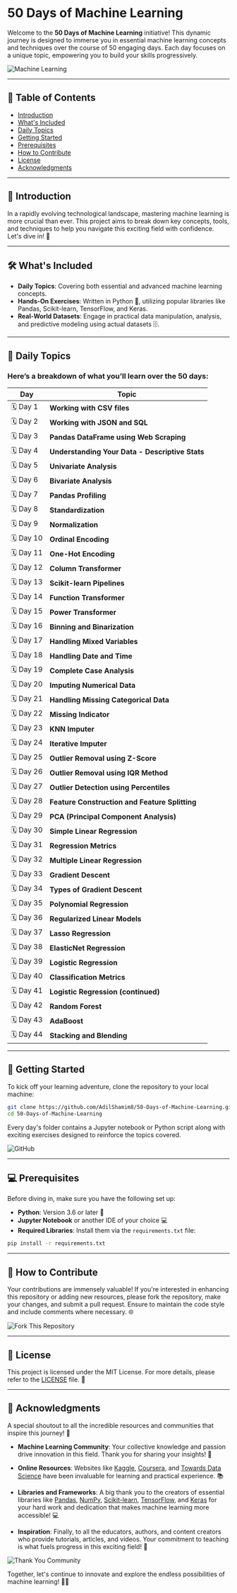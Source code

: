 #  50 Days of Machine Learning 

Welcome to the **50 Days of Machine Learning** initiative! This dynamic journey is designed to immerse you in essential machine learning concepts and techniques over the course of 50 engaging days. Each day focuses on a unique topic, empowering you to build your skills progressively.

![Machine Learning](https://miro.medium.com/v2/resize:fit:700/format:webp/1*i9FYHOGU-T4D1uvOP5zS3Q.gif)

---

## 🚀 Table of Contents

- [Introduction](#introduction)
- [What's Included](#whats-included)
- [Daily Topics](#daily-topics)
- [Getting Started](#getting-started)
- [Prerequisites](#prerequisites)
- [How to Contribute](#how-to-contribute)
- [License](#license)
- [Acknowledgments](#acknowledgments)

---

## 📖 Introduction

In a rapidly evolving technological landscape, mastering machine learning is more crucial than ever. This project aims to break down key concepts, tools, and techniques to help you navigate this exciting field with confidence. Let's dive in! 🌊

---

## 🛠️ What's Included

- **Daily Topics**: Covering both essential and advanced machine learning concepts.
- **Hands-On Exercises**: Written in Python 🐍, utilizing popular libraries like Pandas, Scikit-learn, TensorFlow, and Keras.
- **Real-World Datasets**: Engage in practical data manipulation, analysis, and predictive modeling using actual datasets 🗄️.

---

## 📅 Daily Topics

### Here’s a breakdown of what you’ll learn over the 50 days:

| Day  | Topic                                                       | 
|------|-------------------------------------------------------------|
| 🗓️ Day 1  | **Working with CSV files**                                     |
| 🗓️ Day 2  | **Working with JSON and SQL**                                 |
| 🗓️ Day 3  | **Pandas DataFrame using Web Scraping**                       |
| 🗓️ Day 4  | **Understanding Your Data - Descriptive Stats**              |
| 🗓️ Day 5  | **Univariate Analysis**                                       |
| 🗓️ Day 6  | **Bivariate Analysis**                                        |
| 🗓️ Day 7  | **Pandas Profiling**                                         |
| 🗓️ Day 8  | **Standardization**                                          |
| 🗓️ Day 9  | **Normalization**                                            |
| 🗓️ Day 10 | **Ordinal Encoding**                                         |
| 🗓️ Day 11 | **One-Hot Encoding**                                         |
| 🗓️ Day 12 | **Column Transformer**                                       |
| 🗓️ Day 13 | **Scikit-learn Pipelines**                                  |
| 🗓️ Day 14 | **Function Transformer**                                      |
| 🗓️ Day 15 | **Power Transformer**                                        |
| 🗓️ Day 16 | **Binning and Binarization**                                  |
| 🗓️ Day 17 | **Handling Mixed Variables**                                   |
| 🗓️ Day 18 | **Handling Date and Time**                                    |
| 🗓️ Day 19 | **Complete Case Analysis**                                    |
| 🗓️ Day 20 | **Imputing Numerical Data**                                   |
| 🗓️ Day 21 | **Handling Missing Categorical Data**                         |
| 🗓️ Day 22 | **Missing Indicator**                                         |
| 🗓️ Day 23 | **KNN Imputer**                                              |
| 🗓️ Day 24 | **Iterative Imputer**                                        |
| 🗓️ Day 25 | **Outlier Removal using Z-Score**                             |
| 🗓️ Day 26 | **Outlier Removal using IQR Method**                          |
| 🗓️ Day 27 | **Outlier Detection using Percentiles**                       |
| 🗓️ Day 28 | **Feature Construction and Feature Splitting**               |
| 🗓️ Day 29 | **PCA (Principal Component Analysis)**                       |
| 🗓️ Day 30 | **Simple Linear Regression**                                   |
| 🗓️ Day 31 | **Regression Metrics**                                        |
| 🗓️ Day 32 | **Multiple Linear Regression**                                 |
| 🗓️ Day 33 | **Gradient Descent**                                        |
| 🗓️ Day 34 | **Types of Gradient Descent**                                 |
| 🗓️ Day 35 | **Polynomial Regression**                                     |
| 🗓️ Day 36 | **Regularized Linear Models**                                  |
| 🗓️ Day 37 | **Lasso Regression**                                         |
| 🗓️ Day 38 | **ElasticNet Regression**                                     |
| 🗓️ Day 39 | **Logistic Regression**                                       |
| 🗓️ Day 40 | **Classification Metrics**                                    |
| 🗓️ Day 41 | **Logistic Regression (continued)**                           |
| 🗓️ Day 42 | **Random Forest**                                            |
| 🗓️ Day 43 | **AdaBoost**                                                 |
| 🗓️ Day 44 | **Stacking and Blending**                                     |

---

## 🚀 Getting Started

To kick off your learning adventure, clone the repository to your local machine:

```bash
git clone https://github.com/AdilShamim8/50-Days-of-Machine-Learning.git
cd 50-Days-of-Machine-Learning
```

Every day's folder contains a Jupyter notebook or Python script along with exciting exercises designed to reinforce the topics covered.

![GitHub](https://user-images.githubusercontent.com/72607219/136659535-256bf925-bc31-487b-91cb-2e80788fd167.png)

---

## 💻 Prerequisites

Before diving in, make sure you have the following set up:

- **Python**: Version 3.6 or later 🐍
- **Jupyter Notebook** or another IDE of your choice 💻
- **Required Libraries**: Install them via the `requirements.txt` file:

```bash
pip install -r requirements.txt
```

---

## 🤝 How to Contribute

Your contributions are immensely valuable! If you're interested in enhancing this repository or adding new resources, please fork the repository, make your changes, and submit a pull request. Ensure to maintain the code style and include comments where necessary. 🌐

![Fork This Repository](https://user-images.githubusercontent.com/72607219/136659791-74084e6b-b297-4b81-bbc8-f7e075210021.png)

---

## 📜 License

This project is licensed under the MIT License. For more details, please refer to the [LICENSE](LICENSE) file. 📄

---

## 🙏 Acknowledgments

A special shoutout to all the incredible resources and communities that inspire this journey! 🌟 

- **Machine Learning Community**: Your collective knowledge and passion drive innovation in this field. Thank you for sharing your insights! 🤝

- **Online Resources**: Websites like [Kaggle](https://www.kaggle.com), [Coursera](https://www.coursera.org), and [Towards Data Science](https://towardsdatascience.com) have been invaluable for learning and practical experience. 📚

- **Libraries and Frameworks**: A big thank you to the creators of essential libraries like [Pandas](https://pandas.pydata.org), [NumPy](https://numpy.org), [Scikit-learn](https://scikit-learn.org), [TensorFlow](https://www.tensorflow.org), and [Keras](https://keras.io) for your hard work and dedication that makes machine learning more accessible! 💻

- **Inspiration**: Finally, to all the educators, authors, and content creators who provide tutorials, articles, and videos. Your commitment to teaching is what fuels progress in this exciting field! 🎉

![Thank You Community](https://media.giphy.com/media/xT9IgHihLpLMUcFdiw/giphy.gif)

Together, let's continue to innovate and explore the endless possibilities of machine learning! 🚀✨


